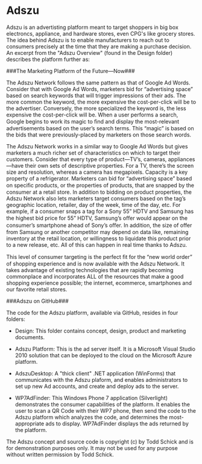 Adszu
=====

Adszu is an advertisting platform meant to target shoppers in big box electroncs, appliance, and hardware stores, even CPG's like grocery stores. The idea behind Adszu is to enable manufacturers to reach out to consumers precisely at the time that they are making a purchase decision. An excerpt from the "Adszu Overview" (found in the Design folder) describes the platform further as:

###The Marketing Platform of the Future—Now###

The Adszu Network follows the same pattern as that of Google Ad Words. Consider that with Google Ad Words, marketers bid for “advertising space” based on search keywords that will trigger impressions of their ads. The more common the keyword, the more expensive the cost-per-click will be to the advertiser. Conversely, the more specialized the keyword is, the less expensive the cost-per-click will be. When a user performs a search, Google begins to work its magic to ﬁnd and display the most-relevant advertisements based on the user’s search terms. This “magic” is based on the bids that were previously-placed by marketers on those search words.

The Adszu Network works in a similar way to Google Ad Words but gives marketers a much richer set of characteristics on which to target their customers. Consider that every type of  product—TV’s, cameras, appliances—have their own sets of descriptive properties. For a TV, there’s the screen size and resolution, whereas a camera has megapixels. Capacity is a key property of a refrigerator. Marketers can bid for “advertising space” based on speciﬁc products, or the properties of products, that are snapped by the consumer at a retail store. In addition to bidding on product properties, the Adszu Network also lets marketers target consumers based on the tag’s geographic location, retailer, day of the week, time of the day, etc. For example, if a consumer snaps a tag for a Sony 55” HDTV and Samsung has the highest bid price for 55” HDTV, Samsung’s oﬀer would appear on the consumer’s smartphone ahead of Sony’s oﬀer. In addition, the size of offer from Samsung or another competitor may depend on data like, remaining inventory at the retail location, or willingness to liquidate this product prior to a new release, etc. All of this can happen in real time thanks to Adszu.

This level of consumer targeting is the perfect ﬁt for the “new world order” of shopping experience and is now available with the Adszu Network. It takes advantage of existing technologies that are rapidly becoming commonplace and incorporates ALL of the resources that make a good shopping experience possible; the internet, ecommerce, smartphones and our favorite retail stores.

###Adszu on GitHub###

The code for the Adszu platform, available via GitHub, resides in four folders:

* Design: This folder contains concept, design, product and marketing documents.

* Adszu Platform: This is the ad server itself. It is a Microsoft Visual Studio 2010 solution that can be deployed to the cloud on the Microsoft Azure platform.

* AdszuDesktop: A "thick client" .NET application (WinForms) that communicates with the Adszu plaform, and enables administrators to set up new Ad accounts, and create and deploy ads to the server.

* WP7AdFinder: This Windows Phone 7 application (Silverlight) demonstrates the consumer capabilities of the platform. It enables the user to scan a QR Code with their WP7 phone, then send the code to the Adszu platform which analyzes the code, and determines the most-appropriate ads to display. WP7AdFinder displays the ads returned by the platform.

The Adszu concept and source code is copyright (c) by Todd Schick and is for demonstration purposes only. It may not be used for any purpose without written permission by Todd Schick.
